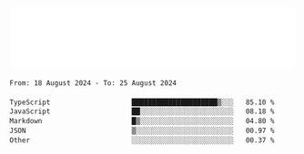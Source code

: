 [![](./hello.svg)](https://blog.yrobot.top?ref=github-yrobot)

<!--START_SECTION:waka-->

```txt
From: 18 August 2024 - To: 25 August 2024

TypeScript                    █████████████████████▒░░░   85.10 %
JavaScript                    ██░░░░░░░░░░░░░░░░░░░░░░░   08.18 %
Markdown                      █▒░░░░░░░░░░░░░░░░░░░░░░░   04.80 %
JSON                          ▒░░░░░░░░░░░░░░░░░░░░░░░░   00.97 %
Other                         ░░░░░░░░░░░░░░░░░░░░░░░░░   00.37 %
```

<!--END_SECTION:waka-->
